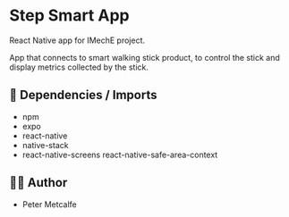 # Step Smart App

React Native app for IMechE project.

App that connects to smart walking stick product, to control the stick and display metrics collected by the stick.

## 📂 Dependencies / Imports
- npm
- expo
- react-native
- native-stack
- react-native-screens react-native-safe-area-context

## 👨‍💻 Author
- Peter Metcalfe